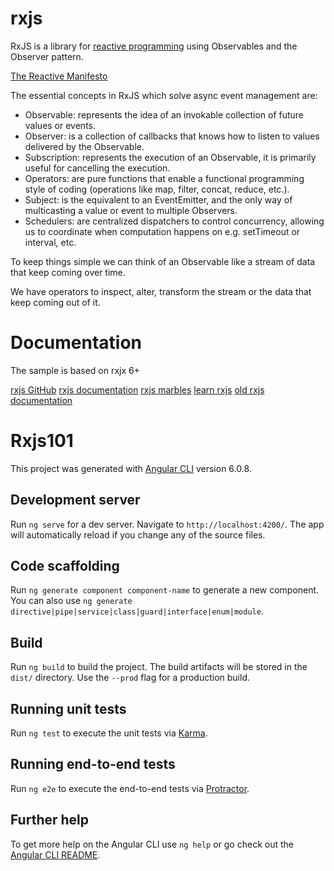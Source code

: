 # rxjs

RxJS is a library for [reactive programming](https://www.reactivemanifesto.org/) using Observables and the Observer pattern.

[The Reactive Manifesto](https://www.reactivemanifesto.org/)

The essential concepts in RxJS which solve async event management are:

- Observable: represents the idea of an invokable collection of future values or events.
- Observer: is a collection of callbacks that knows how to listen to values delivered by the Observable.
- Subscription: represents the execution of an Observable, it is primarily useful for cancelling the execution.
- Operators: are pure functions that enable a functional programming style of coding (operations like map, filter, concat, reduce, etc.).
- Subject: is the equivalent to an EventEmitter, and the only way of multicasting a value or event to multiple Observers.
- Schedulers: are centralized dispatchers to control concurrency, allowing us to coordinate when computation happens on e.g. setTimeout or interval, etc.

To keep things simple we can think of an Observable like a stream of data that keep coming over time.

We have operators to inspect, alter, transform the stream or the data that keep coming out of it.

# Documentation

The sample is based on rxjx 6+

[rxjs GitHub](ttps://github.com/ReactiveX/rxjs)
[rxjs documentation](https://rxjs-dev.firebaseapp.com/)
[rxjs marbles](http://rxmarbles.com/)
[learn rxjs](https://www.learnrxjs.io/)
[old rxjs documentation](http://reactivex.io/rxjs/manual/overview.html)

# Rxjs101

This project was generated with [Angular CLI](https://github.com/angular/angular-cli) version 6.0.8.

## Development server

Run `ng serve` for a dev server. Navigate to `http://localhost:4200/`. The app will automatically reload if you change any of the source files.

## Code scaffolding

Run `ng generate component component-name` to generate a new component. You can also use `ng generate directive|pipe|service|class|guard|interface|enum|module`.

## Build

Run `ng build` to build the project. The build artifacts will be stored in the `dist/` directory. Use the `--prod` flag for a production build.

## Running unit tests

Run `ng test` to execute the unit tests via [Karma](https://karma-runner.github.io).

## Running end-to-end tests

Run `ng e2e` to execute the end-to-end tests via [Protractor](http://www.protractortest.org/).

## Further help

To get more help on the Angular CLI use `ng help` or go check out the [Angular CLI README](https://github.com/angular/angular-cli/blob/master/README.md).
